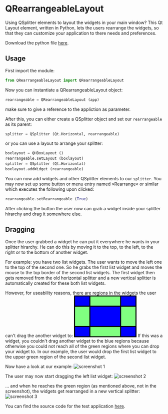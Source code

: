 QRearrangeableLayout
====================

Using QSplitter elements to layout the widgets in your main window? This Qt Layout element, written in Python, lets the users rearrange the widgets, so that they can customize your application to there needs and preferences.

Download the python file [here](QRearrangeableLayout.py).

Usage
-----

First import the module:

```python
from QRearrangeableLayout import QRearrangeableLayout
```

Now you can instantiate a QRearrangeableLayout object:

```python
rearrangeable = QRearrangeableLayout (app)
```

make sure to give a reference to the appliction as parameter.

After this, you can either create a QSplitter object and set our `rearrangeable` as its parent:

```python
splitter = QSplitter (Qt.Horizontal, rearrangeable)
```

or you can use a layout to arrange your splitter:

```python
boxlayout = QHBoxLayout ()
rearrangeable.setLayout (boxlayout)
splitter = QSplitter (Qt.Horizontal)
boxlayout.addWidget (rearrangeable)
```

You can now add widgets and other QSplitter elements to our `splitter`. You may now set up some button or menu entry named »Rearrange« or similar which executes the following upon clicked:

```python
rearrangeable.setRearrangeable (True)
```

After clicking the button the user now can grab a widget inside your splitter hirarchy and drag it somewhere else.


Dragging
--------

Once the user grabbed a widget he can put it everywhere he wants in your splitter hirarchy. He can do this by moving it to the top, to the left, to the right or to the bottom of another widget.

For example: you have two list widgets. The user wants to move the left one to the top of the second one. So he grabs the first list widget and moves the mouse to the top border of the second list widgets. The first widget then gets removed from the old horizontal splitter and a new vertical splitter is automatically created for these both list widgets.

However, for useability reasons, there are regions in the widgets the user can't drag the another widget to:
![widget](doc/widget.png)
If this was a widget, you couldn't drag another widget to the blue regions because otherwise you could not reach all of the green regions where you can drop your widget to. In our example, the user would drop the first list widget to the upper green region of the second list widget.

Now have a look at our example:
![screenshot 1](https://raw.github.com/devkid/QRearrangeableLayout/master/doc/screenshot1.png)

The user may now start dragging the left list widget:
![screenshot 2](https://raw.github.com/devkid/QRearrangeableLayout/master/doc/screenshot2.png)

... and when he reaches the green region (as mentioned above, not in the screenshot), the widgets get rearranged in a new vertical splitter:
![screenshot 3](https://raw.github.com/devkid/QRearrangeableLayout/master/doc/screenshot3.png)

You can find the source code for the test application [here](doc/test.py).